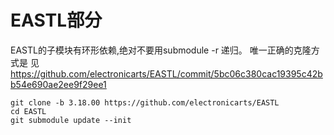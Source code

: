 # EASTL部分

EASTL的子模块有环形依赖,绝对不要用submodule -r 递归。
唯一正确的克隆方式是
见 https://github.com/electronicarts/EASTL/commit/5bc06c380cac19395c42bb54e690ae2ee9f29ee1

```
git clone -b 3.18.00 https://github.com/electronicarts/EASTL
cd EASTL
git submodule update --init
```
